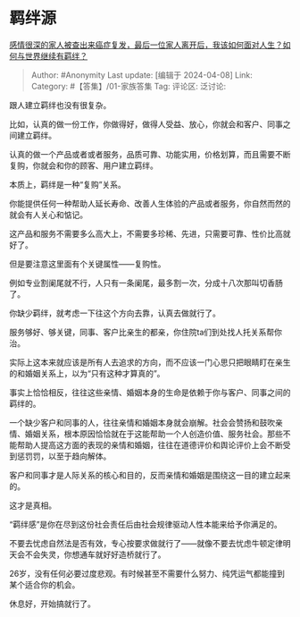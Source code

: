 # 羁绊源
[感情很深的家人被查出来癌症复发，最后一位家人离开后，我该如何面对人生？如何与世界继续有羁绊？](https://www.zhihu.com/question/645722984/answer/3455569660)

> Author: #Anonymity
> Last update: [编辑于 2024-04-08]
> Link:
> Category: #【答集】/01-家族答集 
> Tag: 
> 评论区:
> 泛讨论:

跟人建立羁绊也没有很复杂。

比如，认真的做一份工作，你做得好，做得人受益、放心，你就会和客户、同事之间建立羁绊。

认真的做一个产品或者或者服务，品质可靠、功能实用，价格划算，而且需要不断复购，你就会和你的顾客、用户建立羁绊。

本质上，羁绊是一种“复购”关系。

你能提供任何一种帮助人延长寿命、改善人生体验的产品或者服务，你自然而然的就会有人关心和惦记。

这产品和服务不需要多么高大上，不需要多珍稀、先进，只需要可靠、性价比高就好了。

但是要注意这里面有个关键属性——复购性。

例如专业割阑尾就不行，人只有一条阑尾，最多割一次，分成十八次那叫切香肠了。

你缺少羁绊，就考虑一下往这个方向去靠，认真去做就行了。

服务够好、够关键，同事、客户比亲生的都亲，你住院ta们到处找人托关系帮你治。

实际上这本来就应该是所有人去追求的方向，而不应该一门心思只把眼睛盯在亲生的和婚姻关系上，以为“只有这种才算真的”。

事实上恰恰相反，往往这些亲情、婚姻本身的生命是依赖于你与客户、同事之间的羁绊的。

一个缺少客户和同事的人，往往亲情和婚姻本身就会崩解。社会会赞扬和鼓吹亲情、婚姻关系，根本原因恰恰就在于这能帮助一个人创造价值、服务社会。那些不能帮助人提高这方面的表现的亲情和婚姻，往往在道德评价和舆论评价上会不断受到惩罚罚，以至于趋向解体。

客户和同事才是人际关系的核心和目的，反而亲情和婚姻是围绕这一目的建立起来的。

这才是真相。

“羁绊感”是你在尽到这份社会责任后由社会规律驱动人性本能来给予你满足的。

不要去忧虑自然法是否有效，专心按要求做就行了——就像不要去忧虑牛顿定律明天会不会失灵，你想通车就好好造桥就行了。

26岁，没有任何必要过度悲观。有时候甚至不需要什么努力、纯凭运气都能撞到某个适合你的机会。

休息好，开始搞就行了。
